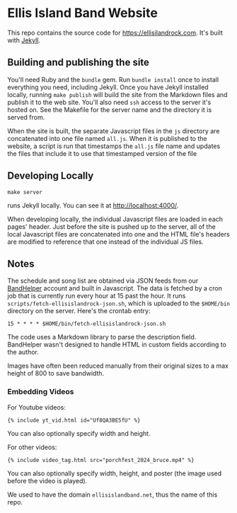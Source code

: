 # Ellis Island Band Website

This repo contains the source code for https://ellisilandrock.com. It's
built with [Jekyll](https://jekyllrb.com/).

## Building and publishing the site

You'll need Ruby and the `bundle` gem. Run `bundle install` once to install
everything you need, including Jekyll. Once you have Jekyll installed
locally, running `make publish` will build the site from the Markdown files
and publish it to the web site. You'll also need `ssh` access to the server
it's hosted on. See the Makefile for the server name and the directory it is
served from.

When the site is built, the separate Javascript files in the `js` directory
are concatenated into one file named `all.js`. When it is published to the
website, a script is run that timestamps the `all.js` file name and updates
the files that include it to use that timestamped version of the file

## Developing Locally

    make server

runs Jekyll locally. You can see it at
[http://localhost:4000/](http://localhost:4000/).

When developing locally, the individual Javascript files are loaded in each
pages' header. Just before the site is pushed up to the server, all of the
local Javascript files are concatenated into one and the HTML file's headers
are modified to reference that one instead of the individual JS files.

## Notes

The schedule and song list are obtained via JSON feeds from our
[BandHelper](https://www.bandhelper.com/) account and built in Javascript.
The data is fetched by a cron job that is currently run every hour at 15
past the hour. It runs `scripts/fetch-ellisislandrock-json.sh`, which is
uploaded to the `$HOME/bin` directory on the server. Here's the crontab
entry:

    15 * * * * $HOME/bin/fetch-ellisislandrock-json.sh

The code uses a Markdown library to parse the description field. BandHelper
wasn't designed to handle HTML in custom fields according to the author.

Images have often been reduced manually from their original sizes to a max
height of 800 to save bandwidth.

### Embedding Videos

For Youtube videos:

    {% include yt_vid.html id="Uf8QA3BE5fU" %}

You can also optionally specify width and height.

For other videos:

    {% include video_tag.html src="porchfest_2024_bruce.mp4" %}

You can also optionally specify width, height, and poster (the image used
before the video is played).

We used to have the domain `ellisislandband.net`, thus the name of this
repo.
